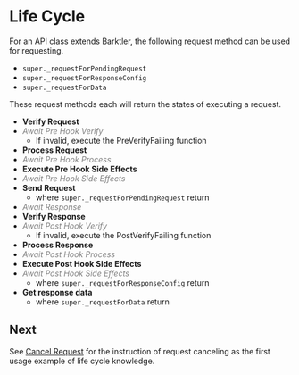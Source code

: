 # Life Cycle

For an API class extends Barktler, the following request method can be used for requesting.

-   `super._requestForPendingRequest`
-   `super._requestForResponseConfig`
-   `super._requestForData`

These request methods each will return the states of executing a request.

-   **Verify Request**
-   _<span style="color:gray">Await Pre Hook Verify<span>_
    -   If invalid, execute the PreVerifyFailing function
-   **Process Request**
-   _<span style="color:gray">Await Pre Hook Process<span>_
-   **Execute Pre Hook Side Effects**
-   _<span style="color:gray">Await Pre Hook Side Effects<span>_
-   **Send Request**
    -   where `super._requestForPendingRequest` return
-   _<span style="color:gray">Await Response<span>_
-   **Verify Response**
-   _<span style="color:gray">Await Post Hook Verify<span>_
    -   If invalid, execute the PostVerifyFailing function
-   **Process Response**
-   _<span style="color:gray">Await Post Hook Process<span>_
-   **Execute Post Hook Side Effects**
-   _<span style="color:gray">Await Post Hook Side Effects<span>_
    -   where `super._requestForResponseConfig` return
-   **Get response data**
    -   where `super._requestForData` return

## Next

See [Cancel Request](./cancel-request.md) for the instruction of request canceling as the first usage example of life cycle knowledge.

